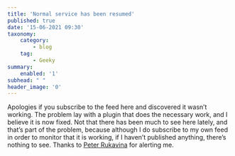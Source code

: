 ```yaml
---
title: 'Normal service has been resumed'
published: true
date: '15-06-2021 09:30'
taxonomy:
    category:
        - blog
    tag:
        - Geeky
summary:
    enabled: '1'
subhead: " "
header_image: '0'
---
```


Apologies if you subscribe to the feed here and discovered it wasn’t working. The problem lay with a plugin that does the necessary work, and I believe it is now fixed. Not that there has been much to see here lately, and that’s part of the problem, because although I do subscribe to my own feed in order to monitor that it is working, if I haven’t published anything, there’s nothing to see. Thanks to <a class="u-in-reply-to" href="https://ruk.ca/">Peter Rukavina</a> for alerting me.
